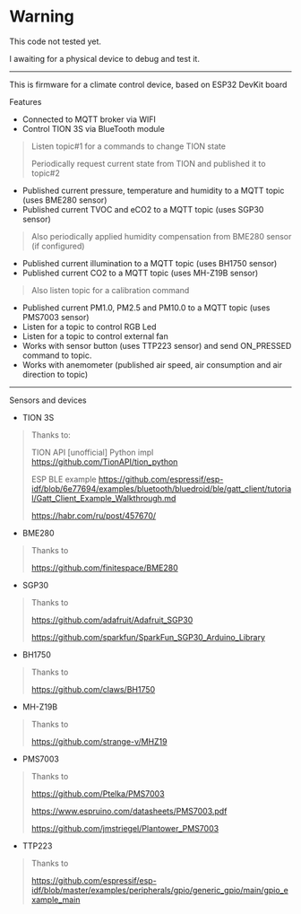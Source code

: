 Warning
=======
This code not tested yet.

I awaiting for a physical device to debug and test it.

------

This is firmware for a climate control device, based on ESP32 DevKit board

Features

- Connected to MQTT broker via WIFI
- Control TION 3S via BlueTooth module

> Listen topic#1 for a commands to change TION state
>
> Periodically request current state from TION and published it to topic#2

- Published current pressure, temperature and humidity to a MQTT topic (uses BME280 sensor)
- Published current TVOC and eCO2 to a MQTT topic (uses SGP30 sensor)

> Also periodically applied humidity compensation from BME280 sensor (if configured)

- Published current illumination to a MQTT topic (uses BH1750 sensor)
- Published current CO2 to a MQTT topic (uses MH-Z19B sensor)

> Also listen topic for a calibration command 

- Published current PM1.0, PM2.5 and PM10.0 to a MQTT topic (uses PMS7003 sensor)
- Listen for a topic to control RGB Led
- Listen for a topic to control external fan
- Works with sensor button (uses TTP223 sensor) and send ON_PRESSED command to topic.
- Works with anemometer (published air speed, air consumption and air direction to topic)

-----

Sensors and devices

- TION 3S 

> Thanks to:
>
> TION API [unofficial] Python impl https://github.com/TionAPI/tion_python
> 
> ESP BLE example https://github.com/espressif/esp-idf/blob/6e77694/examples/bluetooth/bluedroid/ble/gatt_client/tutorial/Gatt_Client_Example_Walkthrough.md
> 
> https://habr.com/ru/post/457670/

- BME280

> Thanks to
>
> https://github.com/finitespace/BME280

- SGP30

> Thanks to
>
> https://github.com/adafruit/Adafruit_SGP30
>
> https://github.com/sparkfun/SparkFun_SGP30_Arduino_Library

- BH1750

> Thanks to
>
> https://github.com/claws/BH1750

- MH-Z19B

> Thanks to
>
> https://github.com/strange-v/MHZ19

- PMS7003

> Thanks to
> 
> https://github.com/Ptelka/PMS7003
>
> https://www.espruino.com/datasheets/PMS7003.pdf
>
> https://github.com/jmstriegel/Plantower_PMS7003

- TTP223

> Thanks to
>
> https://github.com/espressif/esp-idf/blob/master/examples/peripherals/gpio/generic_gpio/main/gpio_example_main